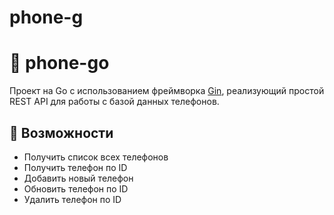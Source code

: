 # phone-g
# 📱 phone-go

Проект на Go с использованием фреймворка [Gin](https://github.com/gin-gonic/gin), реализующий простой REST API для работы с базой данных телефонов.

## 🚀 Возможности

- Получить список всех телефонов
- Получить телефон по ID
- Добавить новый телефон
- Обновить телефон по ID
- Удалить телефон по ID



